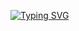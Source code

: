 [![Typing SVG](https://readme-typing-svg.demolab.com?font=Orbitron&weight=900&size=24&pause=10000&width=435&lines=Welcome+to+my+profile+page)]()
